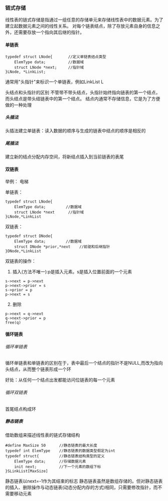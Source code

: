 ### 链式存储
线性表的链式存储是指通过一组任意的存储单元来存储线性表中的数据元素。为了建立起数据元素之间的线性关系。
对每个链表结点，除了存放元素自身的信息之外，还需要存放一个指向其后继的指针。

#### 单链表
```
typedef struct LNode{       //定义单链表结点类型
    ElemType data;          //数据域
    struct LNode *next;     //指针域
}LNode, *LinkList;
```
通常用"头指针"来标识一个单链表，例如LinkList L

头结点和头指针的区别
不管带不带头结点，头指针始终指向链表的第一个结点，而头结点是带头结链表中的第一个结点。
结点内通常不存储信息，它是为了方便做的一种处理

##### 头插法 

头插法建立单链表：读入数据的顺序与生成的链表中结点的顺序是相反的

##### 尾插法
 建立新的结点分配内存空间，将新结点插入到当前链表的表尾

#### 双链表

举例： 电梯

单链表： 
```
typedef struct LNode{
    ElemType data;         //数据域
    struct LNode *next      //指针域
}LNode,*LinkList
```

双链表： 
```
typedef struct DNode{
    ElemType data;         //数据域
    struct DNode *prior,*next    //前驱和后继指针
}DNode,*LinkList
```

双链表的操作：
1. 插入(方法不唯一):p是插入元素。s是插入位置前面的一个元素
```
s->next = p->next
p->next->prior = s
s->prior = p
p->next = s
```


2. 删除
```
p->next = q->next
q->next->prior = p
free(q)
```

#### 循环链表

###### 循环单链表

循环单链表和单链表的区别在于，表中最后一个结点的指针不是NULL,而改为指向头结点，从而整个链表形成一个环

好处：从任何一个结点出发都能访问位链表的每一个元素

###### 循环双链表
首尾结点构成环

##### 静态链表
借助数组来描述线性表的链式存储结构

```
#define MaxSize 50      //静态链表的最大长度
typedef int ElemType    //静态链表的数据类型假定为int 
typedef struct{         //静态链表结构类型的定义
    ElemType data;      //存储数据元素
    init next;          //下一个元素的数组下标
}SLinkList[MaxSize]
```

静态链表以next=-1作为其结束的标志
静态链表虽然是数组存储的。但对静态链表的插入、删除操作与动态链表(动态分配内存的方式)相同，只需要修改指针，而不需要移动元素




 


































